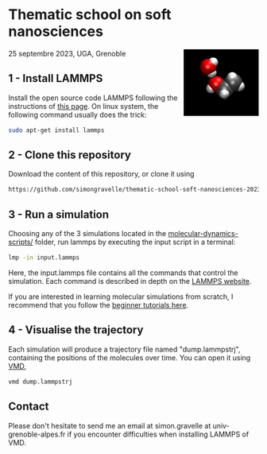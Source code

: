 # Thematic school on soft nanosciences

<a href="">
  <img src="https://raw.githubusercontent.com/simongravelle/thematic-school-soft-nanosciences-2023/main/molecular-dynamics-scripts/water-ethanol/image/figure1-dark.png" align="right" width="30%"/>
</a>

25 septembre 2023, UGA, Grenoble

## 1 - Install LAMMPS

Install the open source code LAMMPS following the instructions of 
[this page](https://docs.lammps.org/Install.html). On linux system,
the following command usually does the trick:

```bash
sudo apt-get install lammps
```

## 2 - Clone this repository

Download the content of this repository, or clone it 
using 

```bash
https://github.com/simongravelle/thematic-school-soft-nanosciences-2023.git
```

## 3 - Run a simulation

Choosing any of the 3 simulations located in the [molecular-dynamics-scripts/](molecular-dynamics-scripts/) folder, run lammps by executing
the input script in a terminal:

```bash
lmp -in input.lammps
```

Here, the input.lammps file contains all the commands that control the simulation. Each command is described in depth on the [LAMMPS website](https://docs.lammps.org/Manual.html). 

If you are interested in learning molecular simulations from scratch, I recommend that you follow the [beginner tutorials here](https://lammpstutorials.github.io/).

## 4 - Visualise the trajectory

Each simulation will produce a trajectory file named "dump.lammpstrj", containing the positions of the molecules over time. You can open it using [VMD](https://www.ks.uiuc.edu/Research/vmd/),

```bash
vmd dump.lammpstrj
```

## Contact

Please don't hesitate to send me an email at simon.gravelle at univ-grenoble-alpes.fr if you encounter difficulties when installing LAMMPS of VMD. 





